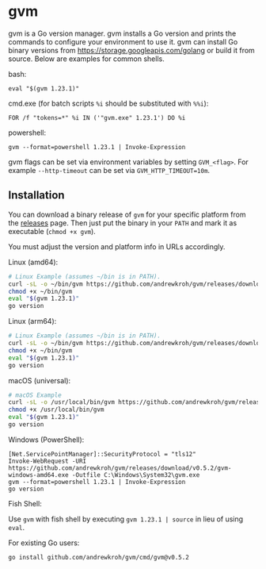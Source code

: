 gvm
===

gvm is a Go version manager. gvm installs a Go version and prints the commands
to configure your environment to use it. gvm can install Go binary versions from
https://storage.googleapis.com/golang or build it from source. Below are
examples for common shells.

bash:

`eval "$(gvm 1.23.1)"`

cmd.exe (for batch scripts `%i` should be substituted with `%%i`):

`FOR /f "tokens=*" %i IN ('"gvm.exe" 1.23.1') DO %i`

powershell:

`gvm --format=powershell 1.23.1 | Invoke-Expression`

gvm flags can be set via environment variables by setting `GVM_<flag>`. For
example `--http-timeout` can be set via `GVM_HTTP_TIMEOUT=10m`.

Installation
------------

You can download a binary release of `gvm` for your specific platform from the
[releases](https://github.com/andrewkroh/gvm/releases) page. Then just put the
binary in your `PATH` and mark it as executable (`chmod +x gvm`).

You must adjust the version and platform info in URLs accordingly.

Linux (amd64):

``` bash
# Linux Example (assumes ~/bin is in PATH).
curl -sL -o ~/bin/gvm https://github.com/andrewkroh/gvm/releases/download/v0.5.2/gvm-linux-amd64
chmod +x ~/bin/gvm
eval "$(gvm 1.23.1)"
go version
```

Linux (arm64):

``` bash
# Linux Example (assumes ~/bin is in PATH).
curl -sL -o ~/bin/gvm https://github.com/andrewkroh/gvm/releases/download/v0.5.2/gvm-linux-arm64
chmod +x ~/bin/gvm
eval "$(gvm 1.23.1)"
go version
```

macOS (universal):

``` bash
# macOS Example
curl -sL -o /usr/local/bin/gvm https://github.com/andrewkroh/gvm/releases/download/v0.5.2/gvm-darwin-all
chmod +x /usr/local/bin/gvm
eval "$(gvm 1.23.1)"
go version
```

Windows (PowerShell):

```
[Net.ServicePointManager]::SecurityProtocol = "tls12"
Invoke-WebRequest -URI https://github.com/andrewkroh/gvm/releases/download/v0.5.2/gvm-windows-amd64.exe -Outfile C:\Windows\System32\gvm.exe
gvm --format=powershell 1.23.1 | Invoke-Expression
go version
```

Fish Shell:

Use `gvm` with fish shell by executing `gvm 1.23.1 | source` in lieu of using `eval`.

For existing Go users:

`go install github.com/andrewkroh/gvm/cmd/gvm@v0.5.2`
